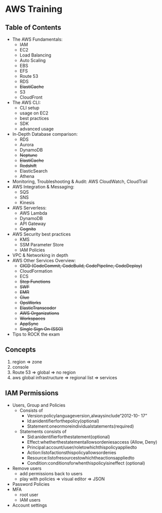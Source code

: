 # AWS Training

## Table of Contents
- The AWS Fundamentals: 
    - IAM
    - EC2 
    - Load Balancing
    - Auto Scaling
    - EBS
    - EFS
    - Route 53
    - RDS
    - ~~ElastiCache~~
    - S3
    - CloudFront
- The AWS CLI: 
    - CLI setup
    - usage on EC2
    - best practices
    - SDK
    - advanced usage
- In-Depth Database comparison: 
    - RDS
    - Aurora
    - DynamoDB
    - ~~Neptune~~
    - ~~ElastiCache~~
    - ~~Redshift~~
    - ElasticSearch
    - Athena
- Monitoring, Troubleshooting & Audit: AWS CloudWatch, CloudTrail
- AWS Integration & Messaging: 
    - SQS
    - SNS
    - Kinesis
- AWS Serverless: 
    - AWS Lambda
    - DynamoDB
    - API Gateway
    - ~~Cognito~~
- AWS Security best practices
    - KMS
    - SSM Parameter Store
    - IAM Policies
- VPC & Networking in depth
- AWS Other Services Overview: 
    - ~~CICD (CodeCommit, CodeBuild, CodePipeline, CodeDeploy)~~
    - CloudFormation
    - ECS
    - ~~Step Functions~~
    - ~~SWF~~
    - ~~EMR~~
    - ~~Glue~~
    - ~~OpsWorks~~
    - ~~ElasticTranscoder~~
    - ~~AWS Organizations~~
    - ~~Workspaces~~
    - ~~AppSync~~
    - ~~Single Sign On (SSO)~~
- Tips to ROCK the exam

## Concepts
1. region => zone
2. console
3. Route 53 => global => no region
4. aws global infrastructure => regional list => services


## IAM Permissions
- Users, Group and Policies 
  - Consists of
    - Version:policylanguageversion,alwaysinclude“2012-10- 17”
    - Id:anidentifierforthepolicy(optional)
    - Statement:oneormoreindividualstatements(required)
  - Statements consists of
    - Sid:anidentifierforthestatement(optional)
    - Effect:whetherthestatementallowsordeniesaccess (Allow, Deny)
    - Principal:account/user/roletowhichthispolicyappliedto
    - Action:listofactionsthispolicyallowsordenies
    - Resource:listofresourcestowhichtheactionsappliedto
    - Condition:conditionsforwhenthispolicyisineffect (optional)
- Remove users
  - add permissions back to users
  - play with policies => visual editor => JSON
- Password Policies
- MFA
  - root user
  - IAM users 
- Account settings